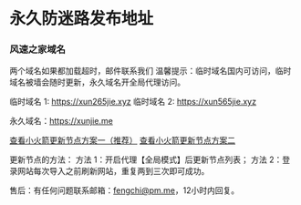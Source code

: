 # 永久防迷路发布地址

### 风速之家域名
两个域名如果都加载超时，邮件联系我们
温馨提示：临时域名国内可访问，临时域名被墙会随时更新，永久域名开全局代理访问。

临时域名 1: https://xun265jie.xyz
临时域名 2: https://xun565jie.xyz

永久域名：https://xunjie.me

[查看小火箭更新节点方案一（推荐）](https://i.ibb.co/hL1js6J/shadowrocket-1.png)
[查看小火箭更新节点方案二](https://i.ibb.co/nQFjnRz/shadowrocket.png)

更新节点的方法：
方法 1：开启代理【全局模式】后更新节点列表；
方法 2：登录网站每次导入之前刷新网站，重复两到三次即可成功。

售后：有任何问题联系邮箱：fengchi@pm.me，12小时内回复。
